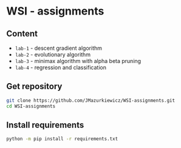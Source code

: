 # WSI - assignments

## Content

* `lab-1` - descent gradient algorithm
* `lab-2` - evolutionary algorithm
* `lab-3` - minimax algorithm with alpha beta pruning
* `lab-4` - regression and classification

## Get repository

```bash
git clone https://github.com/JMazurkiewicz/WSI-assignments.git
cd WSI-assignments
```

## Install requirements

```bash
python -m pip install -r requirements.txt
```
